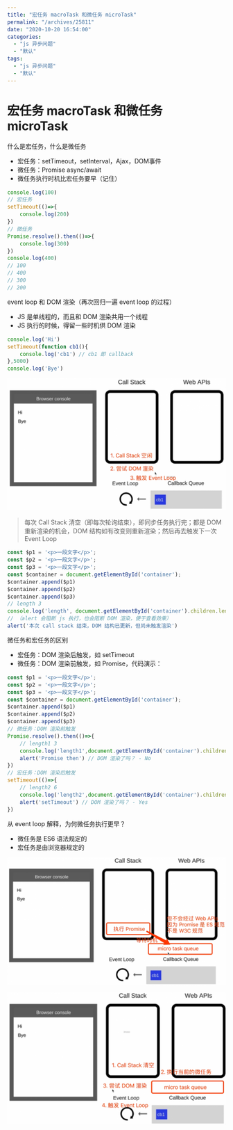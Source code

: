 ```yaml
---
title: "宏任务 macroTask 和微任务 microTask"
permalink: "/archives/25811"
date: "2020-10-20 16:54:00"
categories: 
  - "js 异步问题"
  - "默认"
tags: 
  - "js 异步问题"
  - "默认"
---
```


# 宏任务 macroTask 和微任务 microTask

什么是宏任务，什么是微任务

- 宏任务：setTimeout，setInterval，Ajax，DOM事件
- 微任务：Promise async/await
- 微任务执行时机比宏任务要早（记住）

``` js 
console.log(100)
// 宏任务
setTimeout(()=>{
    console.log(200)
})
// 微任务
Promise.resolve().then(()=>{
    console.log(300)
})
console.log(400)
// 100
// 400
// 300
// 200
```

event loop 和 DOM 渲染（再次回归一遍 event loop 的过程）

- JS 是单线程的，而且和 DOM 渲染共用一个线程
- JS 执行的时候，得留一些时机供 DOM 渲染

``` js 
console.log('Hi')
setTimeout(function cb1(){
    console.log('cb1') // cb1 即 callback
},5000)
console.log('Bye')
```

![](./images/2402844147.png)

> 每次 Call Stack 清空（即每次轮询结束），即同步任务执行完；都是 DOM 重新渲染的机会，DOM 结构如有改变则重新渲染；然后再去触发下一次 Event Loop

``` js 
const $p1 = '<p>一段文字</p>';
const $p2 = '<p>一段文字</p>';
const $p3 = '<p>一段文字</p>';
const $container = document.getElementById('container');
$container.append($p1)
$container.append($p2)
$container.append($p3)
// length 3
console.log('length', document.getElementById('container').children.length)
// （alert 会阻断 js 执行，也会阻断 DOM 渲染，便于查看效果）
alert('本次 call stack 结束，DOM 结构已更新，但尚未触发渲染')
```

微任务和宏任务的区别

- 宏任务：DOM 渲染后触发，如 setTimeout
- 微任务：DOM 渲染前触发，如 Promise，代码演示：

``` js 
const $p1 = '<p>一段文字</p>';
const $p2 = '<p>一段文字</p>';
const $p3 = '<p>一段文字</p>';
const $container = document.getElementById('container');
$container.append($p1)
$container.append($p2)
$container.append($p3)
// 微任务：DOM 渲染前触发
Promise.resolve().then(()=>{
    // length1 3
    console.log('length1',document.getElementById('container').children.length)
    alert('Promise then') // DOM 渲染了吗？ - No
})
// 宏任务：DOM 渲染后触发
setTimeout(()=>{
    // length2 6
    console.log('length2',document.getElementById('container').children.length)
    alert('setTimeout') // DOM 渲染了吗？ - Yes
})
```

从 event loop 解释，为何微任务执行更早？

- 微任务是 ES6 语法规定的
- 宏任务是由浏览器规定的

![](./images/1071566183.png)

![](./images/2287511774.png)
